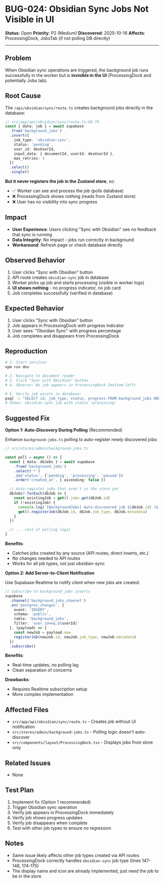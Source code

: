 # BUG-024: Obsidian Sync Jobs Not Visible in UI

**Status**: Open
**Priority**: P2 (Medium)
**Discovered**: 2025-10-16
**Affects**: ProcessingDock, JobsTab (if not polling DB directly)

---

## Problem

When Obsidian sync operations are triggered, the background job runs successfully in the worker but is **invisible in the UI** (ProcessingDock and potentially Jobs tab).

## Root Cause

The `/api/obsidian/sync/route.ts` creates background jobs directly in the database:

```typescript
// src/app/api/obsidian/sync/route.ts:69-79
const { data: job } = await supabase
  .from('background_jobs')
  .insert({
    job_type: 'obsidian-sync',
    status: 'pending',
    user_id: devUserId,
    input_data: { documentId, userId: devUserId },
    max_retries: 3
  })
  .select()
  .single()
```

**But it never registers the job in the Zustand store**, so:
- ✅ Worker can see and process the job (polls database)
- ❌ ProcessingDock shows nothing (reads from Zustand store)
- ❌ User has no visibility into sync progress

## Impact

- **User Experience**: Users clicking "Sync with Obsidian" see no feedback that sync is running
- **Data Integrity**: No impact - jobs run correctly in background
- **Workaround**: Refresh page or check database directly

## Observed Behavior

1. User clicks "Sync with Obsidian" button
2. API route creates `obsidian-sync` job in database
3. Worker picks up job and starts processing (visible in worker logs)
4. **UI shows nothing** - no progress indicator, no job card
5. Job completes successfully (verified in database)

## Expected Behavior

1. User clicks "Sync with Obsidian" button
2. Job appears in ProcessingDock with progress indicator
3. User sees: "Obsidian Sync" with progress percentage
4. Job completes and disappears from ProcessingDock

## Reproduction

```bash
# 1. Start services
npm run dev

# 2. Navigate to document reader
# 3. Click "Sync with Obsidian" button
# 4. Observe: No job appears in ProcessingDock (bottom-left)

# 5. Verify job exists in database:
psql -c "SELECT id, job_type, status, progress FROM background_jobs ORDER BY created_at DESC LIMIT 1;"
# Shows: obsidian-sync job with status 'processing'
```

## Suggested Fix

**Option 1: Auto-Discovery During Polling** (Recommended)

Enhance `background-jobs.ts` polling to auto-register newly discovered jobs:

```typescript
// src/stores/admin/background-jobs.ts

const poll = async () => {
  const { data: dbJobs } = await supabase
    .from('background_jobs')
    .select('*')
    .in('status', ['pending', 'processing', 'paused'])
    .order('created_at', { ascending: false })

  // Auto-register jobs that aren't in the store yet
  dbJobs?.forEach(dbJob => {
    const existingJob = get().jobs.get(dbJob.id)
    if (!existingJob) {
      console.log(`[BackgroundJobs] Auto-discovered job ${dbJob.id} (${dbJob.job_type})`)
      get().registerJob(dbJob.id, dbJob.job_type, dbJob.metadata)
    }
  })

  // ... rest of polling logic
}
```

**Benefits**:
- Catches jobs created by any source (API routes, direct inserts, etc.)
- No changes needed to API routes
- Works for all job types, not just obsidian-sync

**Option 2: Add Server-to-Client Notification**

Use Supabase Realtime to notify client when new jobs are created:

```typescript
// Subscribe to background_jobs inserts
supabase
  .channel('background_jobs_channel')
  .on('postgres_changes', {
    event: 'INSERT',
    schema: 'public',
    table: 'background_jobs',
    filter: `user_id=eq.${userId}`
  }, (payload) => {
    const newJob = payload.new
    registerJob(newJob.id, newJob.job_type, newJob.metadata)
  })
  .subscribe()
```

**Benefits**:
- Real-time updates, no polling lag
- Clean separation of concerns

**Drawbacks**:
- Requires Realtime subscription setup
- More complex implementation

## Affected Files

- `src/app/api/obsidian/sync/route.ts` - Creates job without UI notification
- `src/stores/admin/background-jobs.ts` - Polling logic doesn't auto-discover
- `src/components/layout/ProcessingDock.tsx` - Displays jobs from store only

## Related Issues

- None

## Test Plan

1. Implement fix (Option 1 recommended)
2. Trigger Obsidian sync operation
3. Verify job appears in ProcessingDock immediately
4. Verify job shows progress updates
5. Verify job disappears when complete
6. Test with other job types to ensure no regression

## Notes

- Same issue likely affects other job types created via API routes
- ProcessingDock correctly handles `obsidian-sync` job type (lines 147-148, 174-175)
- The display name and icon are already implemented, just need the job to be in the store
